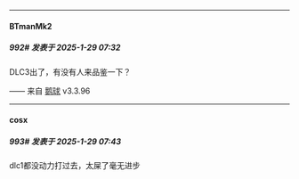 ﻿
*****

####  BTmanMk2  
##### 992#       发表于 2025-1-29 07:32

DLC3出了，有没有人来品鉴一下？

—— 来自 [鹅球](https://www.pgyer.com/GcUxKd4w) v3.3.96


*****

####  cosx  
##### 993#       发表于 2025-1-29 07:43

dlc1都没动力打过去，太屎了毫无进步

